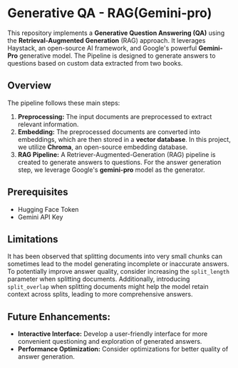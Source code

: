 # Generative QA - RAG(Gemini-pro)
This repository implements a **Generative Question Answering (QA)** using the **Retrieval-Augmented Generation** (RAG) approach. It leverages Haystack, an open-source AI framework, and Google's powerful **Gemini-Pro** generative model. The Pipeline is designed to generate answers to questions based on custom data extracted from two books.

## Overview

The pipeline follows these main steps:

1. **Preprocessing:** The input documents are preprocessed to extract relevant information.
2. **Embedding:** The preprocessed documents are converted into embeddings, which are then stored in a **vector database**. In this project, we utilize **Chroma**, an open-source embedding database.
3. **RAG Pipeline:** A Retriever-Augmented-Generation (RAG) pipeline is created to generate answers to questions. For the answer generation step, we leverage Google's **gemini-pro** model as the generator.

## Prerequisites

- Hugging Face Token
- Gemini API Key

## Limitations

It has been observed that splitting documents into very small chunks can sometimes lead to the model generating incomplete or inaccurate answers. To potentially improve answer quality, consider increasing the `split_length` parameter when splitting documents. Additionally, introducing `split_overlap` when splitting documents might help the model retain context across splits, leading to more comprehensive answers.

## Future Enhancements:

- **Interactive Interface:** Develop a user-friendly interface for more convenient questioning and exploration of generated answers.
- **Performance Optimization:** Consider optimizations for better quality of answer generation.
